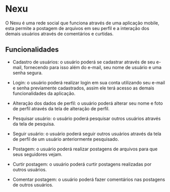 # Nexu

O Nexu é uma rede social que funciona através de uma aplicação mobile, esta permite a postagem de arquivos em seu perfil e a interação dos demais usuários através de comentários e curtidas.

## Funcionalidades
* Cadastro de usuários: o usuário poderá se cadastrar através de seu e-mail, fornecendo para isso além do e-mail, seu nome de usuário e uma senha segura.



* Login: o usuário poderá realizar login em sua conta utilizando seu e-mail e senha previamente cadastrados, assim ele terá acesso as demais funcionalidades da aplicação.



* Alteração dos dados de perfil: o usuário poderá alterar seu nome e foto de perfil através da tela de alteração de perfil.



* Pesquisar usuário: o usuário poderá pesquisar outros usuários através da tela de pesquisa.



* Seguir usuário: o usuário poderá seguir outros usuários através da tela de perfil de um usuário anteriormente pesquisado.



* Postagem: o usuário poderá realizar postagens de arquivos para que seus seguidores vejam.



* Curtir postagem: o usuário poderá curtir postagens realizadas por outros usuários.



* Comentar postagem: o usuário poderá fazer comentários nas postagens de outros usuários.
